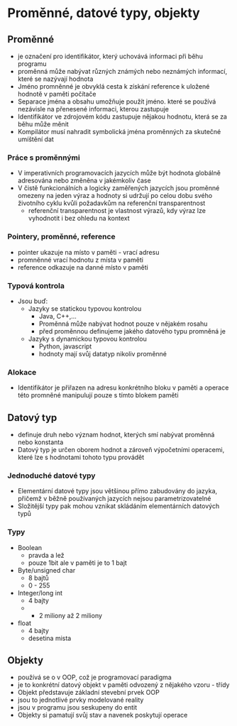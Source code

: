# Proměnné, datové typy, objekty
## Proměnné
- je označení pro identifikátor, který uchovává informaci při běhu programu
- proměnná může nabývat různých známých nebo neznámých informací, které se nazývají hodnota
- Jméno promněnné je obvyklá cesta k získání reference k uložené hodnotě v paměti počítače
- Separace jména a obsahu umožňuje použít jméno. které se používá nezávisle na přenesené informaci, kterou zastupuje
- Identifikátor ve zdrojovém kódu zastupuje nějakou hodnotu, která se za běhu může měnit
- Kompilátor musí nahradit symbolická jména proměnných za skutečné umíštění dat
### Práce s proměnnými
- V imperativních programovacích jazycích může být hodnota globálně adresována nebo změněna v jakémkoliv čase
- V čistě funkcionálních a logicky zaměřených jazycích jsou proměnné omezeny na jeden výraz a hodnoty si udržují po celou dobu svého životního cyklu kvůli požadavkům na referenční transparentnost
    - referenční transparentnost je vlastnost výrazů, kdy výraz lze vyhodnotit i bez ohledu na kontext
### Pointery, proměnné, reference
- pointer ukazuje na místo v paměti - vrací adresu
- promněnné vrací hodnotu z místa v paměti
- reference odkazuje na danné místo v paměti
### Typová kontrola
- Jsou buď:
    - Jazyky se statickou typovou kontrolou
        - Java, C++,...
        - Proměnná může nabývat hodnot pouze v nějakém rosahu
        - před proměnnou definujeme jakého datového typu promněná je
    - Jazyky s dynamickou typovou kontrolou
        - Python, javascript
        - hodnoty mají svůj datatyp nikoliv proměnné
### Alokace
- Identifikátor je přiřazen na adresu konkrétního bloku v paměti a operace této promněné manipulují pouze s tímto blokem paměti
## Datový typ
- definuje druh nebo význam hodnot, kterých smí nabývat proměnná nebo konstanta
- Datový typ je určen oborem hodnot a zároveň výpočetními operacemi, které lze s hodnotami tohoto typu provádět
### Jednoduché datové typy
- Elementární datové typy jsou většinou přímo zabudovány do jazyka, přičemž v běžně používaných jazycích nejsou parametrizovatelné
- Složitější typy pak mohou vznikat skládáním elementárních datových typů
### Typy
- Boolean
    - pravda a lež
    - pouze 1bit ale v paměti je to 1 bajt
- Byte/unsigned char
    - 8 bajtů
    - 0 - 255
- Integer/long int
    - 4 bajty
    - - 2 miliony až 2 miliony
- float
    - 4 bajty
    - desetina mista
## Objekty
- používá se o v OOP, což je programovací paradigma
- je to konkrétní datový objekt v paměti odvozený z nějakého vzoru - třídy
- Objekt představuje základní stevební prvek OOP
- jsou to jednotlivé prvky modelované reality
- jsou v programu jsou seskupeny do entit
- Objekty si pamatují svůj stav a navenek poskytují operace